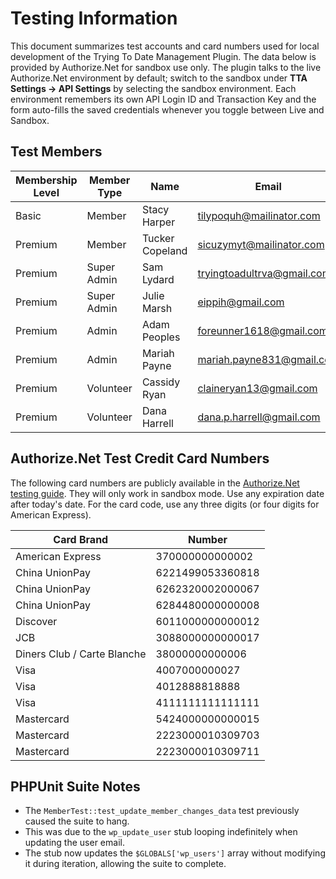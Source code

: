# Testing Information

This document summarizes test accounts and card numbers used for local development of the Trying To Date Management Plugin. The data below is provided by Authorize.Net for sandbox use only. The plugin talks to the live Authorize.Net environment by default; switch to the sandbox under **TTA Settings → API Settings** by selecting the sandbox environment. Each environment remembers its own API Login ID and Transaction Key and the form auto-fills the saved credentials whenever you toggle between Live and Sandbox.

## Test Members

| Membership Level | Member Type | Name            | Email                    | Password                 |
|------------------|-------------|-----------------|--------------------------|--------------------------|
| Basic            | Member      | Stacy Harper    | tilypoquh@mailinator.com | ##ALNEE#DLI)wZHvOp14A8Tp |
| Premium          | Member      | Tucker Copeland | sicuzymyt@mailinator.com | ^$^^6@TyiDpiL72B3rZ7v*tY |
| Premium          | Super Admin | Sam Lydard      | tryingtoadultrva@gmail.com | bNe#JO#h)uyP30oAdcZkrQfi |
| Premium          | Super Admin | Julie Marsh     | eippih@gmail.com         | a14B%(T*UXk1auRFd)#ZNw)g |
| Premium          | Admin       | Adam Peoples    | foreunner1618@gmail.com  | 3grQTvBOODPRtOOQESmS0TXD |
| Premium          | Admin       | Mariah Payne    | mariah.payne831@gmail.com | 3grQTvBOODPRtOOQESmS0TXD |
| Premium          | Volunteer   | Cassidy Ryan | claineryan13@gmail.com   | ^yDYADcss&kcH29yxhdvnJXO |
| Premium          | Volunteer   | Dana Harrell    | dana.p.harrell@gmail.com | b0niD@oMxf9wax@n8*@DIYGH |

## Authorize.Net Test Credit Card Numbers

The following card numbers are publicly available in the [Authorize.Net testing guide](https://developer.authorize.net/hello_world/testing_guide.html). They will only work in sandbox mode. Use any expiration date after today's date. For the card code, use any three digits (or four digits for American Express).

| Card Brand | Number |
|------------|-------------------|
| American Express | 370000000000002 |
| China UnionPay | 6221499053360818 |
| China UnionPay | 6262320002000067 |
| China UnionPay | 6284480000000008 |
| Discover | 6011000000000012 |
| JCB | 3088000000000017 |
| Diners Club / Carte Blanche | 38000000000006 |
| Visa | 4007000000027 |
| Visa | 4012888818888 |
| Visa | 4111111111111111 |
| Mastercard | 5424000000000015 |
| Mastercard | 2223000010309703 |
| Mastercard | 2223000010309711 |


## PHPUnit Suite Notes

- The `MemberTest::test_update_member_changes_data` test previously caused the suite to hang.
- This was due to the `wp_update_user` stub looping indefinitely when updating the user email.
- The stub now updates the `$GLOBALS['wp_users']` array without modifying it during iteration, allowing the suite to complete.
